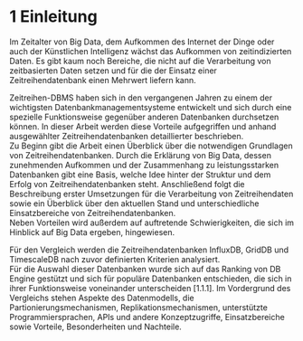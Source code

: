# 1 Einleitung

Im Zeitalter von Big Data, dem Aufkommen des Internet der Dinge oder auch der Künstlichen Intelligenz wächst das Aufkommen von zeitindizierten Daten. 
Es gibt kaum noch Bereiche, die nicht auf die Verarbeitung von zeitbasierten Daten setzen und für die der Einsatz einer Zeitreihendatenbank einen Mehrwert liefern kann.  

Zeitreihen-DBMS haben sich in den vergangenen Jahren zu einem der wichtigsten Datenbankmanagementsysteme entwickelt und sich durch eine spezielle Funktionsweise gegenüber anderen Datenbanken durchsetzen können. 
In dieser Arbeit werden diese Vorteile aufgegriffen und anhand ausgewählter Zeitreihendatenbanken detaillierter beschrieben.  
Zu Beginn gibt die Arbeit einen Überblick über die notwendigen Grundlagen von Zeitreihendatenbanken. Durch die Erklärung von Big Data, dessen zunehmenden Aufkommen und der Zusammenhang zu leistungsstarken Datenbanken gibt eine Basis, welche Idee hinter der Struktur und dem Erfolg von Zeitreihendatenbanken steht.
Anschließend folgt die Beschreibung erster Umsetzungen für die Verarbeitung von Zeitreihendaten sowie ein Überblick über den aktuellen Stand und unterschiedliche Einsatzbereiche von Zeitreihendatenbanken.  
Neben Vorteilen wird außerdem auf auftretende Schwierigkeiten, die sich im Hinblick auf Big Data ergeben, hingewiesen. 

Für den Vergleich werden die Zeitreihendatenbanken InfluxDB, GridDB und TimescaleDB nach zuvor definierten Kriterien analysiert.   
Für die Auswahl dieser Datenbanken wurde sich auf das Ranking von DB Engine gestützt und sich für populäre Datenbanken entschieden, die sich in ihrer Funktionsweise voneinander unterscheiden [1.1.1].
Im Vordergrund des Vergleichs stehen Aspekte des Datenmodells, die Partionierungsmechanismen, Replikationsmechanismen, unterstützte Programmiersprachen, APIs und andere Konzeptzugriffe, Einsatzbereiche sowie Vorteile, Besonderheiten und Nachteile.   

